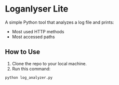 # Loganlyser Lite

A simple Python tool that analyzes a log file and prints:

- Most used HTTP methods
- Most accessed paths

## How to Use

1. Clone the repo to your local machine.
2. Run this command:

```bash
python log_analyzer.py
